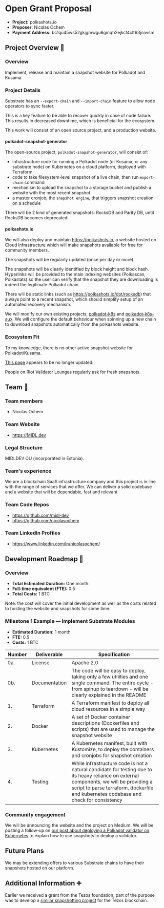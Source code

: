 # Open Grant Proposal

* **Project:** polkashots.io
* **Proposer:** Nicolas Ochem
* **Payment Address:** bc1qu45ws52gkjgmwgu8gmqh2ejkcf4clt93jnnvsm

## Project Overview :page_facing_up: 

### Overview

Implement, release and maintain a snapshot website for Polkadot and Kusama.

### Project Details

Substrate has an `--export-chain` and `--import-chain` feature to allow node operators to sync faster.

This is a key feature to be able to recover quickly in case of node failure. This results in decreased downtime, which is beneficial for the ecosystem.

This work will consist of an open source project, and a production website.

#### polkadot-snapshot-generator
The open-source project, `polkadot-snapshot-generator`, will consist of:

* infrastructure code for running a Polkadot node (or Kusama, or any substrate node) on Kubernetes on a cloud platform, deployed with Terraform
* code to take filesystem-level snapshot of a live chain, then run `export-chain` command
* mechanism to upload the snapshot to a storage bucket and publish a website with the most recent snapshot
* a master cronjob, the `snapshot engine`, that triggers snapshot creation on a schedule

There will be 2 kind of generated snapshots: RocksDB and Parity DB, until RocksDB becomes deprecated.

#### polkashots.io

We will also deploy and maintain https://polkashots.io, a website hosted on Cloud Infrastructure which will make snapshots available for free for community members.

The snapshots will be regularly updated (once per day or more).

The snapshots will be clearly identified by block height and block hash. Hyperlinks will be provided to the main indexing websites (Polkascan, Polkastats) so the user can verify that the snapshot they are downloading is indeed the legitimate Polkadot chain.

There will be static links (such as https://polkashots.io/dot/rocksdb) that always point to a recent snapshot, which should simplify setup of an automated recovery mechanism.

We will modify our own existing projects, [polkadot-k8s](https://github.com/midl-dev/polkadot-k8s) and [polkadot-k8s-aux](https://github.com/midl-dev/polkadot-k8s-aux). We will configure the default behaviour when spinning up a new chain to download snapshots automatically from the polkashots website.

### Ecosystem Fit
To my knowledge, there is no other active snapshot website for Polkadot/Kusama.

[This page](https://dotleap.com/how-to-import-a-pre-synced-kusama-database/) appears to be no longer updated.

People on Riot Validator Lounges regularly ask for fresh snapshots.

## Team :busts_in_silhouette:

### Team members
* Nicolas Ochem

### Team Website
* https://MIDL.dev

### Legal Structure 
MIDLDEV OU (incorporated in Estonia).

### Team's experience
We are a blockchain SaaS infrastructure company and this project is in line with the range of services that we offer. We can deliver a solid codebase and a website that will be dependable, fast and relevant.

### Team Code Repos
* https://github.com/midl-dev
* https://github.com/nicolasochem

### Team LinkedIn Profiles
* https://www.linkedin.com/in/nicolasochem/

## Development Roadmap :nut_and_bolt: 

### Overview
* **Total Estimated Duration:** One month
* **Full-time equivalent (FTE):**  0.5
* **Total Costs:** 1 BTC

Note: the cost will cover the initial development as well as the costs related to hosting the website and snapshots for some time.

### Milestone 1 Example — Implement Substrate Modules 
* **Estimated Duration:** 1 month
* **FTE:**  0.5
* **Costs:** 1 BTC

| Number | Deliverable | Specification |
| ------------- | ------------- | ------------- |
| 0a. | License | Apache 2.0 |
| 0b. | Documentation | The code will be easy to deploy, taking only a few utilities and one single command. The entire cycle - from spinup to teardown - will be clearly explained in the README
| 1. | Terraform | A Terraform manifest to deploy all cloud resources in a simple way |
| 2. | Docker | A set of Docker container descriptions (Dockerfiles and scripts) that are used to manage the snapshot website |
| 3. | Kubernetes | A Kubernetes manifest, built with Kustomize, to deploy the containers and cronjobs for snapshot creation |
| 4. | Testing | While infrastructure code is not a natural candidate for testing due to its heavy reliance on external components, we will be providing a script to parse terraform, dockerfile and kubernetes codebase and check for consistency |


### Community engagement

We will be announcing the website and the project on Medium. We will be posting a follow-up on [our post about deploying a Polkadot validator on Kubernetes](https://medium.com/better-programming/a-polkadot-validator-on-kubernetes-3e694cb43841) to explain how to use snapshots to deploy a validator.

## Future Plans
We may be extending offers to various Substrate chains to have their snapshots hosted on our platform.

## Additional Information :heavy_plus_sign: 
Earlier we received a grant from the Tezos foundation, part of the purpose was to develop a [similar snapshotting project](https://github.com/midl-dev/tezos-snapshot-generator) for the Tezos blockchain.
